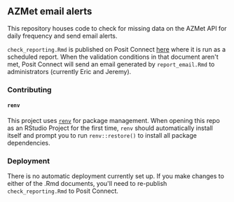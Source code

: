 ## AZMet email alerts

This repository houses code to check for missing data on the AZMet API for daily frequency and send email alerts.

`check_reporting.Rmd` is published on Posit Connect [here](https://viz.datascience.arizona.edu/connect/#/apps/01512403-b992-4ab5-baa8-746761ba76a6/access/48) where it is run as a scheduled report.
When the validation conditions in that document aren't met, Posit Connect will send an email generated by `report_email.Rmd` to administrators (currently Eric and Jeremy).

### Contributing

#### `renv`

This project uses [`renv`](https://rstudio.github.io/renv/articles/renv.html) for package management.
When opening this repo as an RStudio Project for the first time, `renv` should automatically install itself and prompt you to run `renv::restore()` to install all package dependencies.

### Deployment

There is no automatic deployment currently set up.
If you make changes to either of the .Rmd documents, you'll need to re-publish `check_reporting.Rmd` to Posit Connect.
